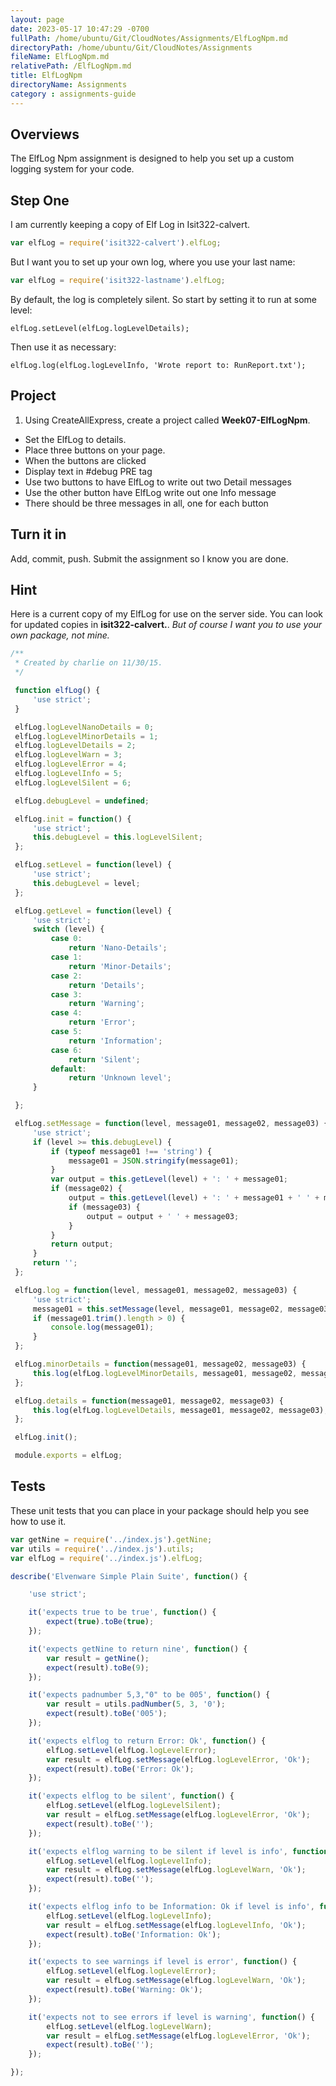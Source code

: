 ```yaml
---
layout: page
date: 2023-05-17 10:47:29 -0700
fullPath: /home/ubuntu/Git/CloudNotes/Assignments/ElfLogNpm.md
directoryPath: /home/ubuntu/Git/CloudNotes/Assignments
fileName: ElfLogNpm.md
relativePath: /ElfLogNpm.md
title: ElfLogNpm
directoryName: Assignments
category : assignments-guide
---
```


## Overviews

The ElfLog Npm assignment is designed to help you set up a custom logging system for your code.

## Step One
I am currently keeping a copy of Elf Log in Isit322-calvert.

```javascript
var elfLog = require('isit322-calvert').elfLog;
```

But I want you to set up your own log, where you use your last name:

```javascript
var elfLog = require('isit322-lastname').elfLog;
```

By default, the log is completely silent. So start by setting it to run at some level:

```
elfLog.setLevel(elfLog.logLevelDetails);
```

Then use it as necessary:

```
elfLog.log(elfLog.logLevelInfo, 'Wrote report to: RunReport.txt');
```

## Project

1. Using CreateAllExpress, create a project called **Week07-ElfLogNpm**.
-  Set the ElfLog to details.
-  Place three buttons on your page.
-  When the buttons are clicked
  - Display text in #debug PRE tag
  - Use two buttons to have ElfLog to write out two Detail messages
  - Use the other button have ElfLog write out one Info message
  - There should be three messages in all, one for each button

## Turn it in

Add, commit, push. Submit the assignment so I know you are done.

## Hint

Here is a current copy of my ElfLog for use on the server side. You can look for updated copies in **isit322-calvert.**. _But of course I want you to use your own package, not mine._

```javascript
/**
 * Created by charlie on 11/30/15.
 */

 function elfLog() {
     'use strict';
 }

 elfLog.logLevelNanoDetails = 0;
 elfLog.logLevelMinorDetails = 1;
 elfLog.logLevelDetails = 2;
 elfLog.logLevelWarn = 3;
 elfLog.logLevelError = 4;
 elfLog.logLevelInfo = 5;
 elfLog.logLevelSilent = 6;

 elfLog.debugLevel = undefined;

 elfLog.init = function() {
     'use strict';
     this.debugLevel = this.logLevelSilent;
 };

 elfLog.setLevel = function(level) {
     'use strict';
     this.debugLevel = level;
 };

 elfLog.getLevel = function(level) {
     'use strict';
     switch (level) {
         case 0:
             return 'Nano-Details';
         case 1:
             return 'Minor-Details';
         case 2:
             return 'Details';
         case 3:
             return 'Warning';
         case 4:
             return 'Error';
         case 5:
             return 'Information';
         case 6:
             return 'Silent';
         default:
             return 'Unknown level';
     }

 };

 elfLog.setMessage = function(level, message01, message02, message03) {
     'use strict';
     if (level >= this.debugLevel) {
         if (typeof message01 !== 'string') {
             message01 = JSON.stringify(message01);
         }
         var output = this.getLevel(level) + ': ' + message01;
         if (message02) {
             output = this.getLevel(level) + ': ' + message01 + ' ' + message02;
             if (message03) {
                 output = output + ' ' + message03;
             }
         }
         return output;
     }
     return '';
 };

 elfLog.log = function(level, message01, message02, message03) {
     'use strict';
     message01 = this.setMessage(level, message01, message02, message03);
     if (message01.trim().length > 0) {
         console.log(message01);
     }
 };

 elfLog.minorDetails = function(message01, message02, message03) {
     this.log(elfLog.logLevelMinorDetails, message01, message02, message03);
 };

 elfLog.details = function(message01, message02, message03) {
     this.log(elfLog.logLevelDetails, message01, message02, message03);
 };

 elfLog.init();

 module.exports = elfLog;
```

## Tests

These unit tests that you can place in your package should help you see how to use it.

```javascript
var getNine = require('../index.js').getNine;
var utils = require('../index.js').utils;
var elfLog = require('../index.js').elfLog;

describe('Elvenware Simple Plain Suite', function() {

    'use strict';

    it('expects true to be true', function() {
        expect(true).toBe(true);
    });

    it('expects getNine to return nine', function() {
        var result = getNine();
        expect(result).toBe(9);
    });

    it('expects padnumber 5,3,"0" to be 005', function() {
        var result = utils.padNumber(5, 3, '0');
        expect(result).toBe('005');
    });

    it('expects elflog to return Error: Ok', function() {
        elfLog.setLevel(elfLog.logLevelError);
        var result = elfLog.setMessage(elfLog.logLevelError, 'Ok');
        expect(result).toBe('Error: Ok');
    });

    it('expects elflog to be silent', function() {
        elfLog.setLevel(elfLog.logLevelSilent);
        var result = elfLog.setMessage(elfLog.logLevelError, 'Ok');
        expect(result).toBe('');
    });

    it('expects elflog warning to be silent if level is info', function() {
        elfLog.setLevel(elfLog.logLevelInfo);
        var result = elfLog.setMessage(elfLog.logLevelWarn, 'Ok');
        expect(result).toBe('');
    });

    it('expects elflog info to be Information: Ok if level is info', function() {
        elfLog.setLevel(elfLog.logLevelInfo);
        var result = elfLog.setMessage(elfLog.logLevelInfo, 'Ok');
        expect(result).toBe('Information: Ok');
    });

    it('expects to see warnings if level is error', function() {
        elfLog.setLevel(elfLog.logLevelError);
        var result = elfLog.setMessage(elfLog.logLevelWarn, 'Ok');
        expect(result).toBe('Warning: Ok');
    });

    it('expects not to see errors if level is warning', function() {
        elfLog.setLevel(elfLog.logLevelWarn);
        var result = elfLog.setMessage(elfLog.logLevelError, 'Ok');
        expect(result).toBe('');
    });

});
```
